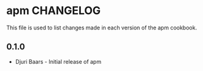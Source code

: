 apm CHANGELOG
=============

This file is used to list changes made in each version of the apm cookbook.

0.1.0
-----
- Djuri Baars - Initial release of apm
